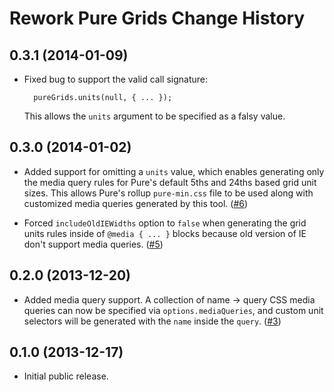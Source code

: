 Rework Pure Grids Change History
================================

0.3.1 (2014-01-09)
------------------

* Fixed bug to support the valid call signature:

        pureGrids.units(null, { ... });

  This allows the `units` argument to be specified as a falsy value.


0.3.0 (2014-01-02)
------------------

* Added support for omitting a `units` value, which enables generating only the
  media query rules for Pure's default 5ths and 24ths based grid unit sizes.
  This allows Pure's rollup `pure-min.css` file to be used along with customized
  media queries generated by this tool. ([#6][])

* Forced `includeOldIEWidths` option to `false` when generating the grid units
  rules inside of `@media { ... }` blocks because old version of IE don't
  support media queries. ([#5][])


[#5]: https://github.com/ericf/rework-pure-grids/issues/5
[#6]: https://github.com/ericf/rework-pure-grids/issues/6


0.2.0 (2013-12-20)
------------------

* Added media query support. A collection of name -> query CSS media queries can
  now be specified via `options.mediaQueries`, and custom unit selectors will be
  generated with the `name` inside the `query`. ([#3][])


[#3]: https://github.com/ericf/rework-pure-grids/issues/3


0.1.0 (2013-12-17)
------------------

* Initial public release.
